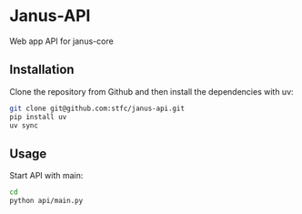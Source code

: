# Janus-API

Web app API for janus-core

## Installation

Clone the repository from Github and then install the dependencies with uv:

```bash
git clone git@github.com:stfc/janus-api.git
pip install uv
uv sync
```

## Usage

Start API with main:

```bash
cd
python api/main.py
```